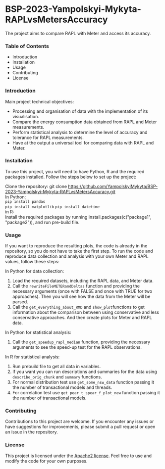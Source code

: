 
# BSP-2023-Yampolskyi-Mykyta-RAPLvsMetersAccuracy  

The project aims to compare RAPL with Meter and access its accuracy.  
  
### Table of Contents  

- Introduction
- Installation  
- Usage  
- Contributing  
- License  
  
### Introduction  
Main project technical objectives:  
- Processing and organisation of data with the implementation of its visualisation.  
- Compare the energy consumption data obtained from RAPL and Meter measurements.  
- Perform statistical analysis to determine the level of accuracy and tolerance for RAPL measurements.  
- Have at the output a universal tool for comparing data with RAPL and Meter.  
  
### Installation  
To use this project, you will need to have Python, R and the required packages installed. Follow the steps below to set up the project:  
  
Clone the repository: git clone https://github.com/YampolskyiMykyta/BSP-2023-Yampolskyi-Mykyta-RAPLvsMetersAccuracy.git  
In Python:    
`pip install pandas`  
`pip install matplotlib`
`pip install datetime`  
in R:    
Install the required packages by running install.packages(c("package1", "package2")), and run pre-build file.

### Usage

If you want to reproduce the resulting plots, the code is already in the repository, so you do not have to take the first step.  To run the code and reproduce data collection and analysis with your own Meter and RAPL values, follow these steps:

In Python for data collection:
 1. Load the required datasets, including the RAPL data, and Meter data.
 2. Call the `rewriteFileMETERandDeltas` function and providing the necessary arguments (once with FALSE and once with TRUE for two approaches). Then you will see how the data from the Meter will be parsed. 
 3. Call  the `get_everything_about_RMD` and `show_plot`functions to get information about the comparison between using conservative and less conservative approaches. And then create plots for Meter and RAPL data.

In Python for statistical analysis:
 1. Call the `get_speedup_rapl_median` function, providing the necessary arguments to see the speed-up test for the RAPL observations.
 
In R for statistical analysis:
 1. Run prebuild file to get all data in variables.
 2. If you want you can run descriptions and summaries for the data using `describe_orig_chunk` and `summary` functions.
 3. For normal distribution test use `get_some_nsw_data` function passing it the number of transactional models and threads.
 4. For correlation test use `get_pear_t_spear_f_plot_new` function passing it the number of transactional models.


### Contributing

Contributions to this project are welcome. If you encounter any issues or have suggestions for improvements, please submit a pull request or open an issue in the repository.

### License

This project is licensed under the [Apache2 license](http://www.apache.org/licenses/). Feel free to use and modify the code for your own purposes.